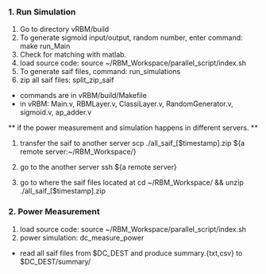 ### 1\. Run Simulation
1. Go to directory vRBM/build
2. To generate sigmoid input/output, random number, enter command: make run_Main
3. Check for matching with matlab.
4. load source code: source ~/RBM_Workspace/parallel_script/index.sh
5. To generate saif files, command: run_simulations
6. zip all saif files: split_zip_saif

* commands are in vRBM/build/Makefile
* in vRBM: Main.v, RBMLayer.v, ClassiLayer.v, RandomGenerator.v, sigmoid.v, ap_adder.v

** if the power measurement and simulation happens in different servers. **
1. transfer the saif to another server
scp ./all_saif_[$timestamp].zip  ${a remote server:~/RBM_Workspace/}

2. go to the another server
ssh  ${a remote server}

3. go to where the saif files located at
cd ~/RBM_Workspace/ && unzip ./all_saif_[$timestamp].zip

### 2\. Power Measurement
1. load source code: source ~/RBM_Workspace/parallel_script/index.sh
2. power simulation: dc_measure_power

* read all saif files from $DC_DEST and produce summary.{txt,csv} to $DC_DEST/summary/
